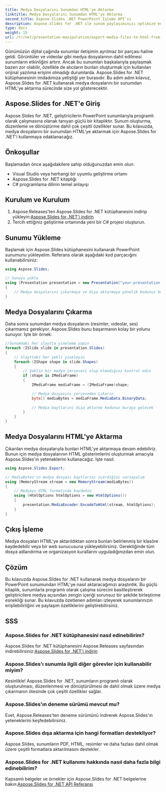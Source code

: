 ```yaml
---
title: Medya Dosyalarını Sunumdan HTML'ye Aktarma
linktitle: Medya Dosyalarını Sunumdan HTML'ye Aktarma
second_title: Aspose.Slides .NET PowerPoint İşleme API'si
description: Aspose.Slides for .NET ile sunum paylaşımınızı optimize edin! Bu adım adım kılavuzda sunumunuzdaki medya dosyalarını HTML'ye nasıl aktaracağınızı öğrenin.
type: docs
weight: 15
url: /tr/net/presentation-manipulation/export-media-files-to-html-from-presentation/
---
```


Günümüzün dijital çağında sunumlar iletişimin ayrılmaz bir parçası haline geldi. Görüntüler ve videolar gibi medya dosyalarının dahil edilmesi sunumların etkinliğini artırır. Ancak bu sunumları başkalarıyla paylaşmak bazen zor olabilir, özellikle de alıcıların bunları oluşturmak için kullanılan orijinal yazılıma erişimi olmadığı durumlarda. Aspose.Slides for .NET kütüphanesinin imdadımıza yetiştiği yer burasıdır. Bu adım adım kılavuz, Aspose.Slides for .NET kullanarak medya dosyalarını bir sunumdan HTML'ye aktarma sürecinde size yol gösterecektir.


## Aspose.Slides for .NET'e Giriş

Aspose.Slides for .NET, geliştiricilerin PowerPoint sunumlarıyla programlı olarak çalışmasına olanak tanıyan güçlü bir kitaplıktır. Sunum oluşturma, düzenleme ve dönüştürme dahil çok çeşitli özellikler sunar. Bu kılavuzda, medya dosyalarını bir sunumdan HTML'ye aktarmak için Aspose.Slides for .NET'i kullanmaya odaklanacağız.

## Önkoşullar

Başlamadan önce aşağıdakilere sahip olduğunuzdan emin olun:

- Visual Studio veya herhangi bir uyumlu geliştirme ortamı
- Aspose.Slides for .NET kitaplığı
- C# programlama dilinin temel anlayışı

## Kurulum ve Kurulum

1.  Aspose.Releases'ten Aspose.Slides for .NET kütüphanesini indirip yükleyin:[Aspose.Slides for .NET'i indirin](https://releases.aspose.com/slides/net/)
2. Tercih ettiğiniz geliştirme ortamında yeni bir C# projesi oluşturun.

## Sunumu Yükleme

Başlamak için Aspose.Slides kütüphanesini kullanarak PowerPoint sunumunu yükleyelim. Referans olarak aşağıdaki kod parçacığını kullanabilirsiniz:

```csharp
using Aspose.Slides;

// Sunuyu yükle
using (Presentation presentation = new Presentation("your-presentation.pptx"))
{
    // Medya dosyalarını çıkarmaya ve dışa aktarmaya yönelik kodunuz buraya gelecek
}
```

## Medya Dosyalarını Çıkarma

Daha sonra sunumdan medya dosyalarını (resimler, videolar, ses) çıkarmamız gerekiyor. Aspose.Slides bunu başarmanın kolay bir yolunu sunuyor. İşte bir örnek:

```csharp
//Sunumdaki her slaytta yineleme yapın
foreach (ISlide slide in presentation.Slides)
{
    // Slayttaki her şekli yineleyin
    foreach (IShape shape in slide.Shapes)
    {
        // Şeklin bir medya çerçevesi olup olmadığını kontrol edin
        if (shape is IMediaFrame)
        {
            IMediaFrame mediaFrame = (IMediaFrame)shape;

            // Medya dosyasını çerçeveden çıkarın
            byte[] mediaBytes = mediaFrame.MediaData.BinaryData;
            
            // Medya baytlarını dışa aktarma kodunuz buraya gelecek
        }
    }
}
```

## Medya Dosyalarını HTML'ye Aktarma

Çıkarılan medya dosyalarıyla bunları HTML'ye aktarmaya devam edebiliriz. Bunun için medya dosyalarının HTML gösterimlerini oluşturmak amacıyla Aspose.Slides'ın yeteneklerini kullanacağız. İşte nasıl:

```csharp
using Aspose.Slides.Export;

// MediaBytes'ın medya dosyası baytlarını içerdiğini varsayalım
using (MemoryStream stream = new MemoryStream(mediaBytes))
{
    // Medyayı HTML formatında kaydedin
    using (HtmlOptions htmlOptions = new HtmlOptions())
    {
        presentation.MediaEncoder.EncodeToHtml(stream, htmlOptions);
    }
}
```

## Çıkış İşleme

Medya dosyaları HTML'ye aktarıldıktan sonra bunları belirlenmiş bir klasöre kaydedebilir veya bir web sunucusuna yükleyebilirsiniz. Gerektiğinde tüm dosya adlandırma ve organizasyon kurallarını uyguladığınızdan emin olun.

## Çözüm

Bu kılavuzda Aspose.Slides for .NET kullanarak medya dosyalarını bir PowerPoint sunumundan HTML'ye nasıl aktaracağımızı araştırdık. Bu güçlü kitaplık, sunumlarla programlı olarak çalışma sürecini basitleştirerek geliştiricilere medya açısından zengin içeriği sorunsuz bir şekilde birleştirme esnekliği sunar. Bu kılavuzda özetlenen adımları izleyerek sunumlarınızın erişilebilirliğini ve paylaşım özelliklerini geliştirebilirsiniz.

## SSS

### Aspose.Slides for .NET kütüphanesini nasıl edinebilirim?

 Aspose.Slides for .NET kütüphanesini Aspose.Releases sayfasından indirebilirsiniz:[Aspose.Slides for .NET'i indirin](https://releases.aspose.com/slides/net/)

### Aspose.Slides'ı sunumla ilgili diğer görevler için kullanabilir miyim?

Kesinlikle! Aspose.Slides for .NET, sunumların programlı olarak oluşturulması, düzenlenmesi ve dönüştürülmesi de dahil olmak üzere medya çıkarmanın ötesinde çok çeşitli özellikler sağlar.

### Aspose.Slides'ın deneme sürümü mevcut mu?

Evet, Aspose.Releases'ten deneme sürümünü indirerek Aspose.Slides'ın yeteneklerini keşfedebilirsiniz.

### Aspose.Slides dışa aktarma için hangi formatları destekliyor?

Aspose.Slides, sunumların PDF, HTML, resimler ve daha fazlası dahil olmak üzere çeşitli formatlara aktarılmasını destekler.

### Aspose.Slides for .NET kullanımı hakkında nasıl daha fazla bilgi edinebilirim?

 Kapsamlı belgeler ve örnekler için Aspose.Slides for .NET belgelerine bakın:[Aspose.Slides for .NET API Referansı](https://reference.aspose.com/slides/net/)